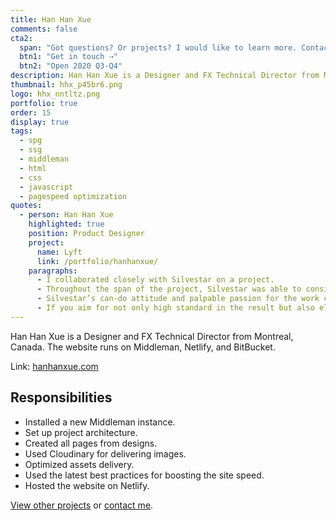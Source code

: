 ```yaml
---
title: Han Han Xue
comments: false
cta2:
  span: "Got questions? Or projects? I would like to learn more. Contact me today!"
  btn1: "Get in touch ⇢"
  btn2: "Open 2020 Q3-Q4"
description: Han Han Xue is a Designer and FX Technical Director from Montreal, Canada. The website runs on Middleman, Netlify, and BitBucket.
thumbnail: hhx_p45br6.png
logo: hhx_nntltz.png
portfolio: true
order: 15
display: true
tags:
  - spg
  - ssg
  - middleman
  - html
  - css
  - javascript
  - pagespeed optimization
quotes:
  - person: Han Han Xue
    highlighted: true
    position: Product Designer
    project:
      name: Lyft
      link: /portfolio/hanhanxue/
    paragraphs:
      - I collaborated closely with Silvestar on a project.
      - Throughout the span of the project, Silvestar was able to consistently meet if not exceed expectations. He has the impressive ability to not only readily undertake direct requests, but also intuitively distill ambiguous asks in order to execute solves in a self-sufficient manner.
      - Silvestar’s can-do attitude and palpable passion for the work combined with his extended knowledge makes for a highly effective problem solver who always strives to provide the best solutions.
      - If you aim for not only high standard in the result but also elegance in the process, then I would highly recommend considering Silvestar for your project."
---
```


Han Han Xue is a Designer and FX Technical Director from Montreal, Canada. The website runs on Middleman, Netlify, and BitBucket.

Link: [hanhanxue.com](//www.hanhanxue.com)

## Responsibilities

- Installed a new Middleman instance.
- Set up project architecture.
- Created all pages from designs.
- Used Cloudinary for delivering images.
- Optimized assets delivery.
- Used the latest best practices for boosting the site speed.
- Hosted the website on Netlify.

[View other projects](/portfolio/) or [contact me](/contact/).

